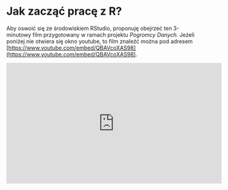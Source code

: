 # Jak zacząć pracę z R?

Aby oswoić się ze środowiskiem RStudio, proponuję obejrzeć ten 3-minutowy film przygotowany w ramach projektu *Pogromcy Danych*. Jeżeli poniżej nie otwiera się okno youtube, to film znaleźć można pod adresem [https://www.youtube.com/embed/QBAVcoXAS98](https://www.youtube.com/embed/QBAVcoXAS98).

<iframe width="560" height="315" src="https://www.youtube.com/embed/QBAVcoXAS98" frameborder="0" allowfullscreen></iframe>
  
  
